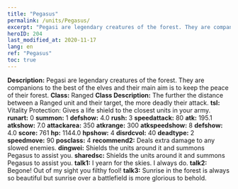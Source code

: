 ```yaml
---
title: "Pegasus"
permalink: /units/Pegasus/
excerpt: "Pegasi are legendary creatures of the forest. They are companions to the best of the elves and their main aim is to keep the peace of their forest."
heroID: 204
last_modified_at: 2020-11-17
lang: en
ref: "Pegasus"
toc: true
---
```

 **Description:** Pegasi are legendary creatures of the forest. They are companions to the best of the elves and their main aim is to keep the peace of their forest.
 **Class:** Ranged
 **Class Description:** The further the distance between a Ranged unit and their target, the more deadly their attack.
 **tsl:** Vitality Protection: Gives a life shield to the closest units in your army.
 **runart:** 0
 **summon:** 1
 **defshow:** 4.0
 **rush:** 3
 **speedattack:** 80
 **atk:** 195.1
 **atkshow:** 7.0
 **attackarea:** 350
 **atkrange:** 300
 **atkspeedshow:** 8
 **defshow:** 4.0
 **score:** 761
 **hp:** 1144.0
 **hpshow:** 4
 **disrdcvol:** 40
 **deadtype:** 2
 **speedmove:** 90
 **posclass:** 4
 **recommend2:** Deals extra damage to any slowed enemies.
 **dingwei:** Shields the units around it and summons Pegasus to assist you.
 **sharedsc:** Shields the units around it and summons Pegasus to assist you.
 **talk1:** I yearn for the skies. I always do.
 **talk2:** Begone! Out of my sight you filthy fool!
 **talk3:** Sunrise in the forest is always so beautiful but sunrise over a battlefield is more glorious to behold.
